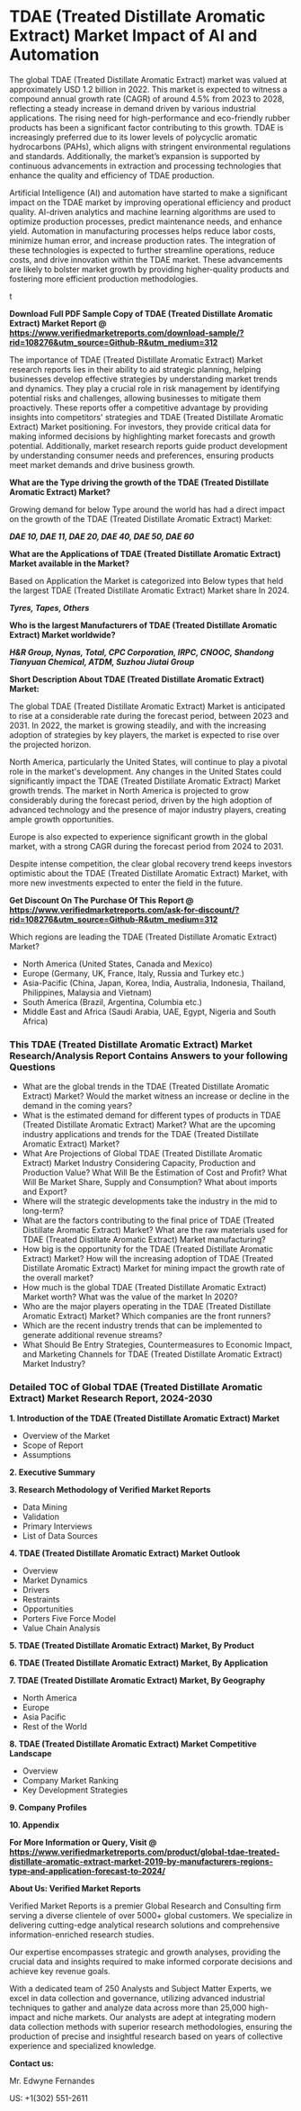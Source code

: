 <meta name="title" content="Global TDAE (Treated Distillate Aromatic Extract) Market Impact of AI and Automation"><meta name="description" content="The global TDAE (Treated Distillate Aromatic Extract) market was valued at approximately USD 1.2 billion in 2022. This market is expected to witness a compound annual "><meta name="title" content="TDAE (Treated Distillate Aromatic Extract) Market Size, Share, Scope, Trends, Growth, Opportunities, Analysis, Forecast"><h1>TDAE (Treated Distillate Aromatic Extract) Market Impact of AI and Automation</h1><p>The global TDAE (Treated Distillate Aromatic Extract) market was valued at approximately USD 1.2 billion in 2022. This market is expected to witness a compound annual growth rate (CAGR) of around 4.5% from 2023 to 2028, reflecting a steady increase in demand driven by various industrial applications. The rising need for high-performance and eco-friendly rubber products has been a significant factor contributing to this growth. TDAE is increasingly preferred due to its lower levels of polycyclic aromatic hydrocarbons (PAHs), which aligns with stringent environmental regulations and standards. Additionally, the market’s expansion is supported by continuous advancements in extraction and processing technologies that enhance the quality and efficiency of TDAE production.</p><p>Artificial Intelligence (AI) and automation have started to make a significant impact on the TDAE market by improving operational efficiency and product quality. AI-driven analytics and machine learning algorithms are used to optimize production processes, predict maintenance needs, and enhance yield. Automation in manufacturing processes helps reduce labor costs, minimize human error, and increase production rates. The integration of these technologies is expected to further streamline operations, reduce costs, and drive innovation within the TDAE market. These advancements are likely to bolster market growth by providing higher-quality products and fostering more efficient production methodologies.</p>t</p><p id="" class=""><strong>Download Full PDF Sample Copy of TDAE (Treated Distillate Aromatic Extract) Market Report @ <a href="https://www.verifiedmarketreports.com/download-sample/?rid=108276&utm_source=Github-R&utm_medium=312" target="_blank">https://www.verifiedmarketreports.com/download-sample/?rid=108276&utm_source=Github-R&utm_medium=312</a></strong></p><p>The importance of&nbsp;TDAE (Treated Distillate Aromatic Extract) Market research reports lies in their ability to aid strategic planning, helping businesses develop effective strategies by understanding market trends and dynamics. They play a crucial role in risk management by identifying potential risks and challenges, allowing businesses to mitigate them proactively. These reports offer a competitive advantage by providing insights into competitors' strategies and TDAE (Treated Distillate Aromatic Extract) Market positioning. For investors, they provide critical data for making informed decisions by highlighting market forecasts and growth potential. Additionally, market research reports guide product development by understanding consumer needs and preferences, ensuring products meet market demands and drive business growth.</p><p><strong>What are the&nbsp;Type driving the growth of the TDAE (Treated Distillate Aromatic Extract) Market?</strong></p><p id="" class="">Growing demand for below Type around the world has had a direct impact on the growth of the TDAE (Treated Distillate Aromatic Extract) Market:</p><em><strong>DAE 10, DAE 11, DAE 20, DAE 40, DAE 50, DAE 60</strong></em></p><strong>What are the&nbsp;Applications&nbsp;of TDAE (Treated Distillate Aromatic Extract) Market available in the Market?</strong></p><p id="" class="">Based on Application the Market is categorized into Below types that held the largest TDAE (Treated Distillate Aromatic Extract) Market share In 2024.</p><em><strong>Tyres, Tapes, Others</strong></em></p><strong>Who is the largest Manufacturers of TDAE (Treated Distillate Aromatic Extract) Market worldwide?</strong></p><p><em><strong>H&R Group, Nynas, Total, CPC Corporation, IRPC, CNOOC, Shandong Tianyuan Chemical, ATDM, Suzhou Jiutai Group</strong></em></p><p id="" class=""><strong>Short Description About TDAE (Treated Distillate Aromatic Extract) Market:</strong></p><p>The global TDAE (Treated Distillate Aromatic Extract) Market is anticipated to rise at a considerable rate during the forecast period, between 2023 and 2031. In 2022, the market is growing steadily, and with the increasing adoption of strategies by key players, the market is expected to rise over the projected horizon.</p><p>North America, particularly the United States, will continue to play a pivotal role in the market's development. Any changes in the United States could significantly impact the TDAE (Treated Distillate Aromatic Extract) Market growth trends. The market in North America is projected to grow considerably during the forecast period, driven by the high adoption of advanced technology and the presence of major industry players, creating ample growth opportunities.</p><p>Europe is also expected to experience significant growth in the global market, with a strong CAGR during the forecast period from 2024 to 2031.</p><p>Despite intense competition, the clear global recovery trend keeps investors optimistic about the TDAE (Treated Distillate Aromatic Extract) Market, with more new investments expected to enter the field in the future.</p><p id="" class=""><strong>Get Discount On The Purchase Of This Report @ <a href="https://www.verifiedmarketreports.com/ask-for-discount/?rid=108276&utm_source=Github-R&utm_medium=312" target="_blank">https://www.verifiedmarketreports.com/ask-for-discount/?rid=108276&utm_source=Github-R&utm_medium=312</a></strong></p>Which regions are leading the TDAE (Treated Distillate Aromatic Extract) Market?</p><ul><li>North America (United States, Canada and Mexico)</li><li>Europe (Germany, UK, France, Italy, Russia and Turkey etc.)</li><li>Asia-Pacific (China, Japan, Korea, India, Australia, Indonesia, Thailand, Philippines, Malaysia and Vietnam)</li><li>South America (Brazil, Argentina, Columbia etc.)</li><li>Middle East and Africa (Saudi Arabia, UAE, Egypt, Nigeria and South Africa)</li></ul><h3 id="" class="">This TDAE (Treated Distillate Aromatic Extract) Market Research/Analysis Report Contains Answers to your following Questions</h3><ul><li>What are the global trends in the TDAE (Treated Distillate Aromatic Extract) Market? Would the market witness an increase or decline in the demand in the coming years?</li><li>What is the estimated demand for different types of products in TDAE (Treated Distillate Aromatic Extract) Market? What are the upcoming industry applications and trends for the TDAE (Treated Distillate Aromatic Extract) Market?</li><li>What Are Projections of Global TDAE (Treated Distillate Aromatic Extract) Market Industry Considering Capacity, Production and Production Value? What Will Be the Estimation of Cost and Profit? What Will Be Market Share, Supply and Consumption? What about imports and Export?</li><li>Where will the strategic developments take the industry in the mid to long-term?</li><li>What are the factors contributing to the final price of TDAE (Treated Distillate Aromatic Extract) Market? What are the raw materials used for TDAE (Treated Distillate Aromatic Extract) Market manufacturing?</li><li>How big is the opportunity for the TDAE (Treated Distillate Aromatic Extract) Market? How will the increasing adoption of TDAE (Treated Distillate Aromatic Extract) Market for mining impact the growth rate of the overall market?</li><li>How much is the global TDAE (Treated Distillate Aromatic Extract) Market worth? What was the value of the market In 2020?</li><li>Who are the major players operating in the TDAE (Treated Distillate Aromatic Extract) Market? Which companies are the front runners?</li><li>Which are the recent industry trends that can be implemented to generate additional revenue streams?</li><li>What Should Be Entry Strategies, Countermeasures to Economic Impact, and Marketing Channels for TDAE (Treated Distillate Aromatic Extract) Market Industry?</li></ul><h3 id="" class="">Detailed TOC of Global TDAE (Treated Distillate Aromatic Extract) Market Research Report, 2024-2030</h3><p id="" class=""><strong>1. Introduction of the TDAE (Treated Distillate Aromatic Extract) Market</strong></p><ul><li>Overview of the Market</li><li>Scope of Report</li><li>Assumptions</li></ul><p id="" class=""><strong>2. Executive Summary</strong></p><p id="" class=""><strong>3. Research Methodology of Verified Market Reports</strong></p><ul><li>Data Mining</li><li>Validation</li><li>Primary Interviews</li><li>List of Data Sources</li></ul><p id="" class=""><strong>4. TDAE (Treated Distillate Aromatic Extract) Market Outlook</strong></p><ul><li>Overview</li><li>Market Dynamics</li><li>Drivers</li><li>Restraints</li><li>Opportunities</li><li>Porters Five Force Model</li><li>Value Chain Analysis</li></ul><p id="" class=""><strong>5. TDAE (Treated Distillate Aromatic Extract) Market, By Product</strong></p><p id="" class=""><strong>6. TDAE (Treated Distillate Aromatic Extract) Market, By Application</strong></p><p id="" class=""><strong>7. TDAE (Treated Distillate Aromatic Extract) Market, By Geography</strong></p><ul><li>North America</li><li>Europe</li><li>Asia Pacific</li><li>Rest of the World</li></ul><p id="" class=""><strong>8. TDAE (Treated Distillate Aromatic Extract) Market Competitive Landscape</strong></p><ul><li>Overview</li><li>Company Market Ranking</li><li>Key Development Strategies</li></ul><p id="" class=""><strong>9. Company Profiles</strong></p><p id="" class=""><strong>10. Appendix</strong></p><p id="" class=""><strong>For More Information or Query, Visit @ <a href="https://www.verifiedmarketreports.com/product/global-tdae-treated-distillate-aromatic-extract-market-2019-by-manufacturers-regions-type-and-application-forecast-to-2024/" target="_blank">https://www.verifiedmarketreports.com/product/global-tdae-treated-distillate-aromatic-extract-market-2019-by-manufacturers-regions-type-and-application-forecast-to-2024/</a></strong></p><p id="" class=""><strong>About Us: Verified Market Reports</strong></p><p id="" class="">Verified Market Reports is a premier Global Research and Consulting firm serving a diverse clientele of over 5000+ global customers. We specialize in delivering cutting-edge analytical research solutions and comprehensive information-enriched research studies.</p><p id="" class="">Our expertise encompasses strategic and growth analyses, providing the crucial data and insights required to make informed corporate decisions and achieve key revenue goals.</p><p id="" class="">With a dedicated team of 250 Analysts and Subject Matter Experts, we excel in data collection and governance, utilizing advanced industrial techniques to gather and analyze data across more than 25,000 high-impact and niche markets. Our analysts are adept at integrating modern data collection methods with superior research methodologies, ensuring the production of precise and insightful research based on years of collective experience and specialized knowledge.</p><p id="" class=""><strong>Contact us:</strong></p><p id="" class="">Mr. Edwyne Fernandes</p><p id="" class="">US: +1(302) 551-2611</p>